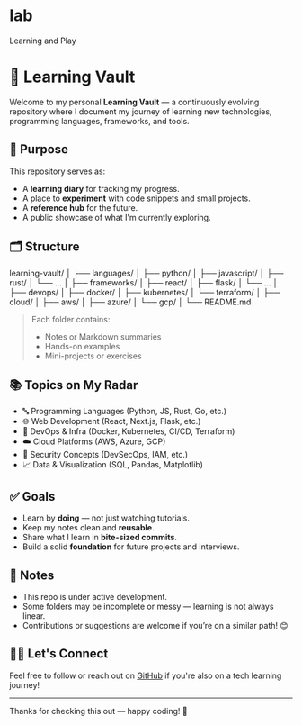 # lab
Learning and Play
# 🧠 Learning Vault

Welcome to my personal **Learning Vault** — a continuously evolving repository where I document my journey of learning new technologies, programming languages, frameworks, and tools.

## 🚀 Purpose

This repository serves as:

- A **learning diary** for tracking my progress.
- A place to **experiment** with code snippets and small projects.
- A **reference hub** for the future.
- A public showcase of what I'm currently exploring.

## 🗂️ Structure

learning-vault/ │ ├── languages/ │ ├── python/ │ ├── javascript/ │ ├── rust/ │ └── ... │ ├── frameworks/ │ ├── react/ │ ├── flask/ │ └── ... │ ├── devops/ │ ├── docker/ │ ├── kubernetes/ │ └── terraform/ │ ├── cloud/ │ ├── aws/ │ ├── azure/ │ └── gcp/ │ └── README.md

> Each folder contains:
> - Notes or Markdown summaries
> - Hands-on examples
> - Mini-projects or exercises

## 📚 Topics on My Radar

- 🔤 Programming Languages (Python, JS, Rust, Go, etc.)
- 🌐 Web Development (React, Next.js, Flask, etc.)
- 🐳 DevOps & Infra (Docker, Kubernetes, CI/CD, Terraform)
- ☁️ Cloud Platforms (AWS, Azure, GCP)
- 🔐 Security Concepts (DevSecOps, IAM, etc.)
- 📈 Data & Visualization (SQL, Pandas, Matplotlib)

## ✅ Goals

- Learn by **doing** — not just watching tutorials.
- Keep my notes clean and **reusable**.
- Share what I learn in **bite-sized commits**.
- Build a solid **foundation** for future projects and interviews.

## 📌 Notes

- This repo is under active development.
- Some folders may be incomplete or messy — learning is not always linear.
- Contributions or suggestions are welcome if you’re on a similar path! 😊

## 🧑‍💻 Let's Connect

Feel free to follow or reach out on [GitHub](https://github.com/your-username) if you're also on a tech learning journey!

---

Thanks for checking this out — happy coding! 🚀
